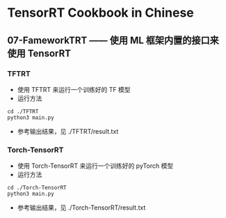 # TensorRT Cookbook in Chinese

## 07-FameworkTRT —— 使用 ML 框架内置的接口来使用 TensorRT

### TFTRT
+ 使用 TFTRT 来运行一个训练好的 TF 模型
+ 运行方法
```shell
cd ./TFTRT
python3 main.py
```
+ 参考输出结果，见 ./TFTRT/result.txt

### Torch-TensorRT
+ 使用 Torch-TensorRT 来运行一个训练好的 pyTorch 模型
+ 运行方法
```shell
cd ./Torch-TensorRT
python3 main.py
```
+ 参考输出结果，见 ./Torch-TensorRT/result.txt
